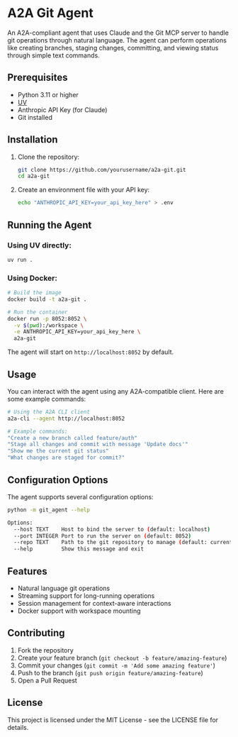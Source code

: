 # A2A Git Agent

An A2A-compliant agent that uses Claude and the Git MCP server to handle git operations through natural language. The agent can perform operations like creating branches, staging changes, committing, and viewing status through simple text commands.

## Prerequisites

- Python 3.11 or higher
- [UV](https://docs.astral.sh/uv/)
- Anthropic API Key (for Claude)
- Git installed

## Installation

1. Clone the repository:

   ```bash
   git clone https://github.com/yourusername/a2a-git.git
   cd a2a-git
   ```

2. Create an environment file with your API key:

   ```bash
   echo "ANTHROPIC_API_KEY=your_api_key_here" > .env
   ```

## Running the Agent

### Using UV directly:

```bash
uv run .
```

### Using Docker:

```bash
# Build the image
docker build -t a2a-git .

# Run the container
docker run -p 8052:8052 \
  -v $(pwd):/workspace \
  -e ANTHROPIC_API_KEY=your_api_key_here \
  a2a-git
```

The agent will start on `http://localhost:8052` by default.

## Usage

You can interact with the agent using any A2A-compatible client. Here are some example commands:

```bash
# Using the A2A CLI client
a2a-cli --agent http://localhost:8052

# Example commands:
"Create a new branch called feature/auth"
"Stage all changes and commit with message 'Update docs'"
"Show me the current git status"
"What changes are staged for commit?"
```

## Configuration Options

The agent supports several configuration options:

```bash
python -m git_agent --help

Options:
  --host TEXT    Host to bind the server to (default: localhost)
  --port INTEGER Port to run the server on (default: 8052)
  --repo TEXT    Path to the git repository to manage (default: current directory)
  --help         Show this message and exit
```

## Features

- Natural language git operations
- Streaming support for long-running operations
- Session management for context-aware interactions
- Docker support with workspace mounting

## Contributing

1. Fork the repository
2. Create your feature branch (`git checkout -b feature/amazing-feature`)
3. Commit your changes (`git commit -m 'Add some amazing feature'`)
4. Push to the branch (`git push origin feature/amazing-feature`)
5. Open a Pull Request

## License

This project is licensed under the MIT License - see the LICENSE file for details.
